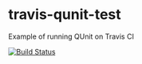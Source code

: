 travis-qunit-test
=================

Example of running QUnit on Travis CI

[![Build Status](https://travis-ci.org/stebru/travis-qunit-test.svg?branch=master)](https://travis-ci.org/stebru/travis-qunit-test)
